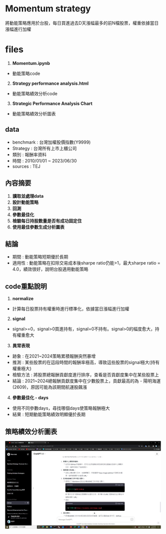 # Momentum strategy
將動能策略應用於台股，每日買進過去D天漲幅最多的前N檔股票，權重依據當日漲幅進行加權

# files
1. **Momentum.ipynb**
- 動能策略code
2. **Strategy performance analysis.html**
- 動能策略績效分析code
3. **Strategic Performance Analysis Chart**
- 動能策略績效分析圖表

## data
- benchmark : 台灣加權股價指數(Y9999)
- Strategy : 台灣所有上市上櫃公司
- 類別 : 報酬率資料
- 時間 : 2010/01/01 ~ 2023/06/30
- sources : TEJ

## 內容摘要
1. **讀取並處理data**
2. **設計動能策略**
3. **回測**
4. **參數最佳化**
5. **檢驗每日持股數量是否有成功固定住**
6. **使用最佳參數生成分析圖表**

## 結論
- 期間 : 動能策略短期優於長期
- 適用性 : 動能策略在扣除交易成本後sharpe ratio仍能>1，最大sharpe ratio = 4.0，績效很好，說明台股適用動能策略

## code重點說明
1. **normalize**
- 計算每日股票持有權重時進行標準化，依據當日漲幅進行加權
2. **signal**
- signal>=0，signal>0買進持有，signal=0不持有。signal>0的幅度愈大，持有權重愈大
3. **異常表現**
- 跡象 : 在2021~2024策略累積報酬突然暴增
- 推測 : 某些股票的在這段時間的報酬率極高，導致這些股票的signal極大(持有權重極大)
- 檢驗方法 : 將股票總報酬貢獻度進行排序，查看是否貢獻度集中在某些股票上
- 結論 : 2021~2024總報酬貢獻度集中在少數股票上，貢獻最高的為 - 陽明海運(2609)，原因可能為該期間航運股飆漲
4. **參數最佳化 - days**
- 使用不同參數days，尋找哪個days使策略報酬極大
- 結果 : 短期動能策略績效明顯優於長期

## 策略績效分析圖表
![示例圖片](https://github.com/RPing16/Momentum-strategy/blob/main/test.jpg)
